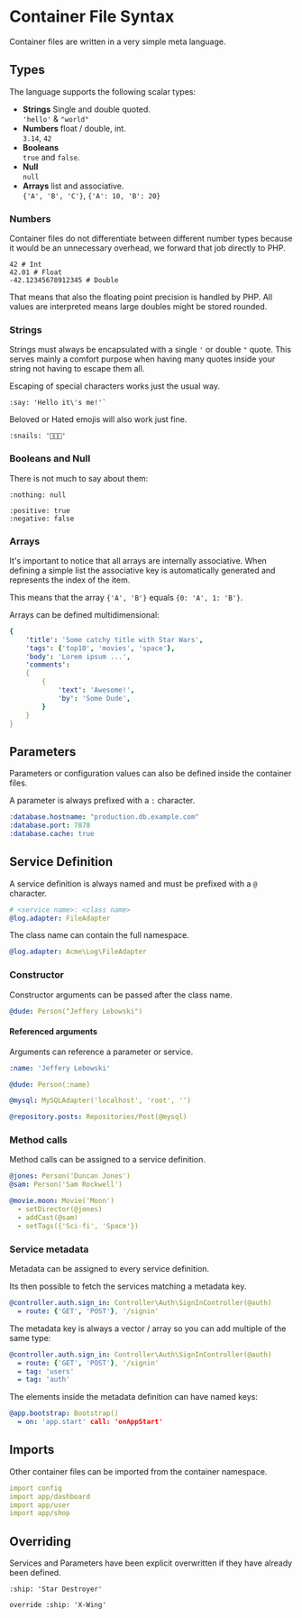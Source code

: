 # Container File Syntax

Container files are written in a very simple meta language.

## Types

The language supports the following scalar types:

 * **Strings** Single and double quoted. <br>
   `'hello'` & `"world"`
 * **Numbers** float / double, int. <br>
    `3.14`, `42`
 * **Booleans** <br>
     `true` and `false`.
 * **Null** <br>
    `null`
 * **Arrays** list and associative. <br>
   `{'A', 'B', 'C'}`, `{'A': 10, 'B': 20}`

### Numbers

Container files do not differentiate between different number types because it would be an unnecessary overhead, we forward that job directly to PHP.

```
42 # Int
42.01 # Float
-42.12345678912345 # Double
```

That means that also the floating point precision is handled by PHP. All values are interpreted means large doubles might be stored rounded.

### Strings

Strings must always be encapsulated with a single `'` or double `"` quote. This serves mainly a comfort purpose when having many quotes inside your string not having to escape them all.

Escaping of special characters works just the usual way. 

```
:say: 'Hello it\'s me!'`
```

Beloved or Hated emojis will also work just fine. 

```
:snails: '🐌🐌🐌'
```

### Booleans and Null

There is not much to say about them:

```
:nothing: null
```

```
:positive: true
:negative: false
```

### Arrays

It's important to notice that all arrays are internally associative. When defining a simple list the associative key is automatically generated and represents the index of the item.

This means that the array `{'A', 'B'}` equals `{0: 'A', 1: 'B'}`.

Arrays can be defined multidimensional:

```yml
{
    'title': 'Some catchy title with Star Wars',
    'tags': {'top10', 'movies', 'space'},
    'body': 'Lorem ipsum ...',
    'comments': 
    {
        {
            'text': 'Awesome!',
            'by': 'Some Dude',
        }
    }
}
```

## Parameters

Parameters or configuration values can also be defined inside the container files. 

A parameter is always prefixed with a `:` character.

```yml
:database.hostname: "production.db.example.com"
:database.port: 7878
:database.cache: true
```

## Service Definition

A service definition is always named and must be prefixed with a `@` character. 

```yml
# <service name>: <class name>
@log.adapter: FileAdapter
```

The class name can contain the full namespace.

```yml
@log.adapter: Acme\Log\FileAdapter
```
### Constructor

Constructor arguments can be passed after the class name. 

```yml
@dude: Person("Jeffery Lebowski")
```

#### Referenced arguments

Arguments can reference a parameter or service.

```yml
:name: 'Jeffery Lebowski'

@dude: Person(:name)
```

```yml
@mysql: MySQLAdapter('localhost', 'root', '')

@repository.posts: Repositories/Post(@mysql)
```

### Method calls

Method calls can be assigned to a service definition.

```yml
@jones: Person('Duncan Jones')
@sam: Person('Sam Rockwell')

@movie.moon: Movie('Moon')
  - setDirector(@jones)
  - addCast(@sam)
  - setTags({'Sci-fi', 'Space'})
```

### Service metadata

Metadata can be assigned to every service definition.

Its then possible to fetch the services matching a metadata key.

```yml
@controller.auth.sign_in: Controller\Auth\SignInController(@auth)
  = route: {'GET', 'POST'}, '/signin'
```

The metadata key is always a vector / array so you can add multiple of the same type:

```yml
@controller.auth.sign_in: Controller\Auth\SignInController(@auth)
  = route: {'GET', 'POST'}, '/signin'
  = tag: 'users'
  = tag: 'auth'
```

The elements inside the metadata definition can have named keys:

```yml
@app.bootstrap: Bootstrap()
  = on: 'app.start' call: 'onAppStart'
```

## Imports

Other container files can be imported from the container namespace.

```yml
import config
import app/dashboard
import app/user
import app/shop
```

## Overriding 

Services and Parameters have been explicit overwritten if they have already been defined.

```
:ship: 'Star Destroyer'

override :ship: 'X-Wing'
```
